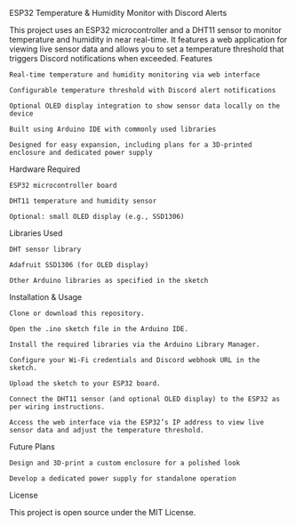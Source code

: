 ESP32 Temperature & Humidity Monitor with Discord Alerts

This project uses an ESP32 microcontroller and a DHT11 sensor to monitor temperature and humidity in near real-time. It features a web application for viewing live sensor data and allows you to set a temperature threshold that triggers Discord notifications when exceeded.
Features

    Real-time temperature and humidity monitoring via web interface

    Configurable temperature threshold with Discord alert notifications

    Optional OLED display integration to show sensor data locally on the device

    Built using Arduino IDE with commonly used libraries

    Designed for easy expansion, including plans for a 3D-printed enclosure and dedicated power supply

Hardware Required

    ESP32 microcontroller board

    DHT11 temperature and humidity sensor

    Optional: small OLED display (e.g., SSD1306)

Libraries Used

    DHT sensor library

    Adafruit SSD1306 (for OLED display)

    Other Arduino libraries as specified in the sketch

Installation & Usage

    Clone or download this repository.

    Open the .ino sketch file in the Arduino IDE.

    Install the required libraries via the Arduino Library Manager.

    Configure your Wi-Fi credentials and Discord webhook URL in the sketch.

    Upload the sketch to your ESP32 board.

    Connect the DHT11 sensor (and optional OLED display) to the ESP32 as per wiring instructions.

    Access the web interface via the ESP32’s IP address to view live sensor data and adjust the temperature threshold.

Future Plans

    Design and 3D-print a custom enclosure for a polished look

    Develop a dedicated power supply for standalone operation

License

This project is open source under the MIT License.
